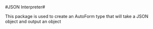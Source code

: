 #JSON Interpreter#

This package is used to create an AutoForm type that will take a JSON object and output an object